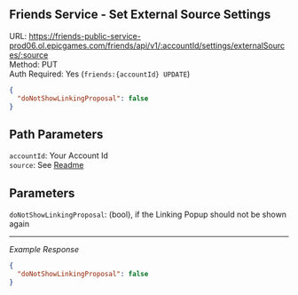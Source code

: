## Friends Service - Set External Source Settings

URL: https://friends-public-service-prod06.ol.epicgames.com/friends/api/v1/:accountId/settings/externalSources/:source \
Method: PUT \
Auth Required: Yes (`friends:{accountId} UPDATE`)

```json
{
  "doNotShowLinkingProposal": false
}
```

## Path Parameters

`accountId`: Your Account Id <br/>
`source`: See [Readme](README.md)

## Parameters

`doNotShowLinkingProposal`: (bool), if the Linking Popup should not be shown again

---

_Example Response_

```json
{
  "doNotShowLinkingProposal": false
}
```
